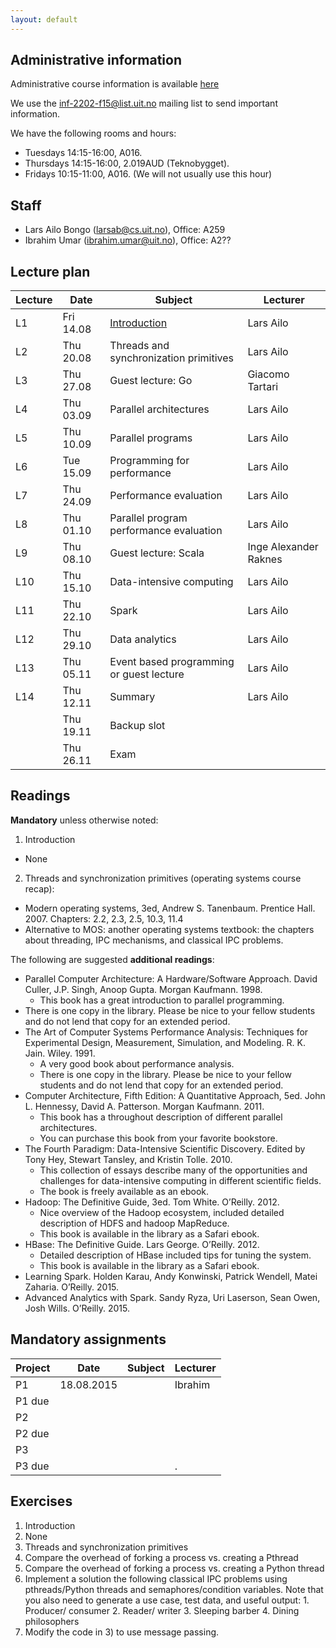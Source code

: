 ```yaml
---
layout: default
---
```


## Administrative information

Administrative course information is available [here](https://uit.no/studietilbud/emner/emne?p_document_id=408051)

We use the [inf-2202-f15@list.uit.no](https://list.uit.no/sympa/info/inf-2202-f15) mailing list to send important information.

We have the following rooms and hours:

- Tuesdays 14:15-16:00, A016.
- Thursdays 14:15-16:00, 2.019AUD (Teknobygget).
- Fridays 10:15-11:00, A016. (We will not usually use this hour)

## Staff

- Lars Ailo Bongo (larsab@cs.uit.no), Office: A259
- Ibrahim Umar (ibrahim.umar@uit.no), Office: A2??

## Lecture plan

| Lecture 	| Date		| Subject	| Lecturer |
|-----------|-----------|-----------|----------|
| L1  | Fri 14.08 | [Introduction](lectures/01-introduction.pptx) | Lars Ailo |
| L2  | Thu 20.08 | Threads and synchronization primitives	| Lars Ailo |
| L3  | Thu 27.08 | Guest lecture: Go						| Giacomo Tartari |
| L4  | Thu 03.09 | Parallel architectures					| Lars Ailo |
| L5  | Thu 10.09 | Parallel programs						| Lars Ailo |
| L6  | Tue 15.09 | Programming for performance				| Lars Ailo |
| L7  | Thu 24.09 | Performance evaluation					| Lars Ailo |
| L8  | Thu 01.10 | Parallel program performance evaluation | Lars Ailo |
| L9  | Thu 08.10 | Guest lecture: Scala					| Inge Alexander Raknes |
| L10 | Thu 15.10 | Data-intensive computing				| Lars Ailo |
| L11 | Thu 22.10 | Spark									| Lars Ailo |
| L12 | Thu 29.10 | Data analytics							| Lars Ailo |
| L13 | Thu 05.11 | Event based programming or guest lecture | Lars Ailo |
| L14 | Thu 12.11 | Summary									| Lars Ailo |
|	  | Thu 19.11 | Backup slot 							| |
|	  | Thu 26.11 | Exam 									| |

## Readings

**Mandatory** unless otherwise noted:

1. Introduction
  * None
2. Threads and synchronization primitives (operating systems course recap):
  * Modern operating systems, 3ed, Andrew S. Tanenbaum. Prentice Hall. 2007. Chapters: 2.2, 2.3, 2.5, 10.3, 11.4
  * Alternative to MOS: another operating systems textbook: the chapters about threading, IPC mechanisms, and classical IPC problems.

The following are suggested **additional readings**:

* Parallel Computer Architecture: A Hardware/Software Approach. David Culler, J.P. Singh, Anoop Gupta. Morgan Kaufmann. 1998.
  * This book has a great introduction to parallel programming.
 * There is one copy in the library. Please be nice to your fellow students and do not lend that copy for an extended period.
* The Art of Computer Systems Performance Analysis: Techniques for Experimental Design, Measurement, Simulation, and Modeling. R. K. Jain. Wiley. 1991.
  * A very good book about performance analysis.
  * There is one copy in the library. Please be nice to your fellow students and do not lend that copy for an extended period.
* Computer Architecture, Fifth Edition: A Quantitative Approach, 5ed. John L. Hennessy, David A. Patterson. Morgan Kaufmann. 2011.
  * This book has a throughout description of different parallel architectures.
  * You can purchase this book from your favorite bookstore.
* The Fourth Paradigm: Data-Intensive Scientific Discovery. Edited by Tony Hey, Stewart Tansley, and Kristin Tolle. 2010.
  * This collection of essays describe many of the opportunities and challenges for data-intensive computing in different scientific fields.
  * The book is freely available as an ebook.
* Hadoop: The Definitive Guide, 3ed. Tom White. O’Reilly. 2012.
  * Nice overview of the Hadoop ecosystem, included detailed description of HDFS and hadoop MapReduce.
  * This book is available in the library as a Safari ebook.
* HBase: The Definitive Guide. Lars George. O’Reilly. 2012.
  * Detailed description of HBase included tips for tuning the system.
  * This book is available in the library as a Safari ebook.
* Learning Spark. Holden Karau, Andy Konwinski, Patrick Wendell, Matei Zaharia. O’Reilly. 2015.
* Advanced Analytics with Spark. Sandy Ryza, Uri Laserson, Sean Owen, Josh Wills. O’Reilly. 2015.

## Mandatory assignments

| Project |	Date       | Subject | Lecturer |
|---------|------------|---------|----------|
| P1 	  | 18.08.2015 | | Ibrahim |
| P1 due  |            |  |  |
| P2	  |            |  |  |
| P2 due  |            |  |  |
| P3      |            |  |  |
| P3 due  |            |  | . |


## Exercises

1. Introduction
  1.  None
2. Threads and synchronization primitives
  1. Compare the overhead of forking a process vs. creating a Pthread
  2. Compare the overhead of forking a process vs. creating a Python thread
  3. Implement a solution the following classical IPC problems using pthreads/Python threads and semaphores/condition variables. Note that you also need to generate a use case, test data, and useful output:
    1. Producer/ consumer
    2. Reader/ writer
    3. Sleeping barber
    4. Dining philosophers
  4. Modify the code in 3) to use message passing.



